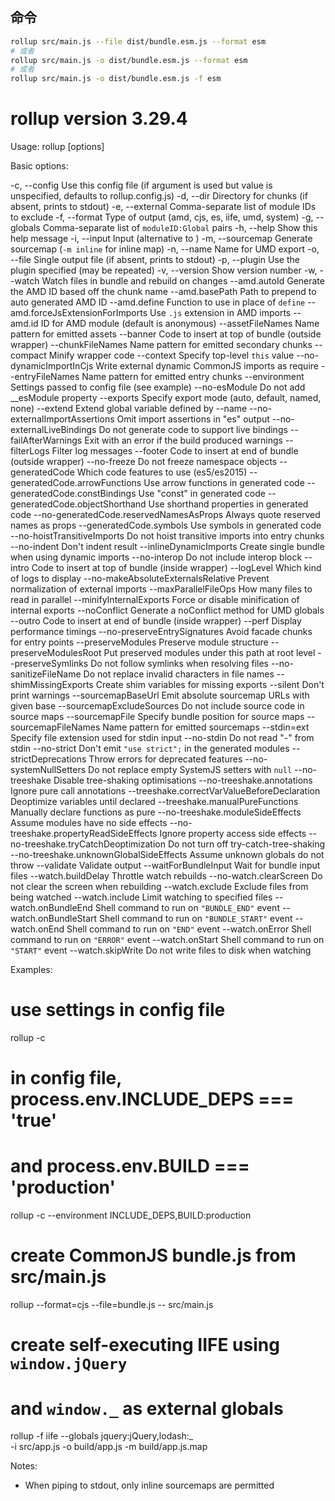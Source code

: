 ## 命令

```sh
rollup src/main.js --file dist/bundle.esm.js --format esm
# 或者
rollup src/main.js -o dist/bundle.esm.js --format esm
# 或者
rollup src/main.js -o dist/bundle.esm.js -f esm
```

# rollup version 3.29.4

Usage: rollup [options] <entry file>

Basic options:

-c, --config <filename> Use this config file (if argument is used but value
is unspecified, defaults to rollup.config.js)
-d, --dir <dirname> Directory for chunks (if absent, prints to stdout)
-e, --external <ids> Comma-separate list of module IDs to exclude
-f, --format <format> Type of output (amd, cjs, es, iife, umd, system)
-g, --globals <pairs> Comma-separate list of `moduleID:Global` pairs
-h, --help Show this help message
-i, --input <filename> Input (alternative to <entry file>)
-m, --sourcemap Generate sourcemap (`-m inline` for inline map)
-n, --name <name> Name for UMD export
-o, --file <output> Single output file (if absent, prints to stdout)
-p, --plugin <plugin> Use the plugin specified (may be repeated)
-v, --version Show version number
-w, --watch Watch files in bundle and rebuild on changes
--amd.autoId Generate the AMD ID based off the chunk name
--amd.basePath <prefix> Path to prepend to auto generated AMD ID
--amd.define <name> Function to use in place of `define`
--amd.forceJsExtensionForImports Use `.js` extension in AMD imports
--amd.id <id> ID for AMD module (default is anonymous)
--assetFileNames <pattern> Name pattern for emitted assets
--banner <text> Code to insert at top of bundle (outside wrapper)
--chunkFileNames <pattern> Name pattern for emitted secondary chunks
--compact Minify wrapper code
--context <variable> Specify top-level `this` value
--no-dynamicImportInCjs Write external dynamic CommonJS imports as require
--entryFileNames <pattern> Name pattern for emitted entry chunks
--environment <values> Settings passed to config file (see example)
--no-esModule Do not add \_\_esModule property
--exports <mode> Specify export mode (auto, default, named, none)
--extend Extend global variable defined by --name
--no-externalImportAssertions Omit import assertions in "es" output
--no-externalLiveBindings Do not generate code to support live bindings
--failAfterWarnings Exit with an error if the build produced warnings
--filterLogs <filter> Filter log messages
--footer <text> Code to insert at end of bundle (outside wrapper)
--no-freeze Do not freeze namespace objects
--generatedCode <preset> Which code features to use (es5/es2015)
--generatedCode.arrowFunctions Use arrow functions in generated code
--generatedCode.constBindings Use "const" in generated code
--generatedCode.objectShorthand Use shorthand properties in generated code
--no-generatedCode.reservedNamesAsProps Always quote reserved names as props
--generatedCode.symbols Use symbols in generated code
--no-hoistTransitiveImports Do not hoist transitive imports into entry chunks
--no-indent Don't indent result
--inlineDynamicImports Create single bundle when using dynamic imports
--no-interop Do not include interop block
--intro <text> Code to insert at top of bundle (inside wrapper)
--logLevel <level> Which kind of logs to display
--no-makeAbsoluteExternalsRelative Prevent normalization of external imports
--maxParallelFileOps <value> How many files to read in parallel
--minifyInternalExports Force or disable minification of internal exports
--noConflict Generate a noConflict method for UMD globals
--outro <text> Code to insert at end of bundle (inside wrapper)
--perf Display performance timings
--no-preserveEntrySignatures Avoid facade chunks for entry points
--preserveModules Preserve module structure
--preserveModulesRoot Put preserved modules under this path at root level
--preserveSymlinks Do not follow symlinks when resolving files
--no-sanitizeFileName Do not replace invalid characters in file names
--shimMissingExports Create shim variables for missing exports
--silent Don't print warnings
--sourcemapBaseUrl <url> Emit absolute sourcemap URLs with given base
--sourcemapExcludeSources Do not include source code in source maps
--sourcemapFile <file> Specify bundle position for source maps
--sourcemapFileNames <pattern> Name pattern for emitted sourcemaps
--stdin=ext Specify file extension used for stdin input
--no-stdin Do not read "-" from stdin
--no-strict Don't emit `"use strict";` in the generated modules
--strictDeprecations Throw errors for deprecated features
--no-systemNullSetters Do not replace empty SystemJS setters with `null`
--no-treeshake Disable tree-shaking optimisations
--no-treeshake.annotations Ignore pure call annotations
--treeshake.correctVarValueBeforeDeclaration Deoptimize variables until declared
--treeshake.manualPureFunctions <names> Manually declare functions as pure
--no-treeshake.moduleSideEffects Assume modules have no side effects
--no-treeshake.propertyReadSideEffects Ignore property access side effects
--no-treeshake.tryCatchDeoptimization Do not turn off try-catch-tree-shaking
--no-treeshake.unknownGlobalSideEffects Assume unknown globals do not throw
--validate Validate output
--waitForBundleInput Wait for bundle input files
--watch.buildDelay <number> Throttle watch rebuilds
--no-watch.clearScreen Do not clear the screen when rebuilding
--watch.exclude <files> Exclude files from being watched
--watch.include <files> Limit watching to specified files
--watch.onBundleEnd <cmd> Shell command to run on `"BUNDLE_END"` event
--watch.onBundleStart <cmd> Shell command to run on `"BUNDLE_START"` event
--watch.onEnd <cmd> Shell command to run on `"END"` event
--watch.onError <cmd> Shell command to run on `"ERROR"` event
--watch.onStart <cmd> Shell command to run on `"START"` event
--watch.skipWrite Do not write files to disk when watching

Examples:

# use settings in config file

rollup -c

# in config file, process.env.INCLUDE_DEPS === 'true'

# and process.env.BUILD === 'production'

rollup -c --environment INCLUDE_DEPS,BUILD:production

# create CommonJS bundle.js from src/main.js

rollup --format=cjs --file=bundle.js -- src/main.js

# create self-executing IIFE using `window.jQuery`

# and `window._` as external globals

rollup -f iife --globals jquery:jQuery,lodash:\_ \
 -i src/app.js -o build/app.js -m build/app.js.map

Notes:

- When piping to stdout, only inline sourcemaps are permitted
